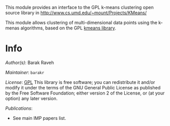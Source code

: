 This module provides an interface to the GPL k-means clustering open source library in http://www.cs.umd.edu/~mount/Projects/KMeans/

This module allows clustering of multi-dimensional data points using the k-menas algorithms, based on the GPL [kmeans library](http://www.cs.umd.edu/~mount/Projects/KMeans/).

# Info

_Author(s)_: Barak Raveh

_Maintainer_: `barakr`

_License_: [GPL](http://www.gnu.org/licenses/old-licenses/gpl-2.1.html)
This library is free software; you can redistribute it and/or
modify it under the terms of the GNU General Public
License as published by the Free Software Foundation; either
version 2 of the License, or (at your option) any later version.

_Publications_:
 - See main IMP papers list.

